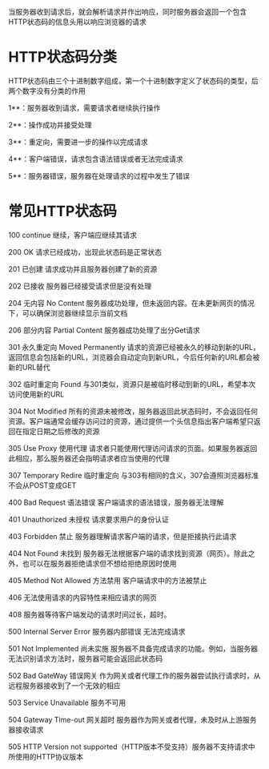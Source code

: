 当服务器收到请求后，就会解析请求并作出响应，同时服务器会返回一个包含HTTP状态码的信息头用以响应浏览器的请求

# HTTP状态码分类

HTTP状态码由三个十进制数字组成，第一个十进制数字定义了状态码的类型，后两个数字没有分类的作用

1**：服务器收到请求，需要请求者继续执行操作

2**：操作成功并接受处理

3**：重定向，需要进一步的操作以完成请求

4**：客户端错误，请求包含语法错误或者无法完成请求

5**：服务器错误，服务器在处理请求的过程中发生了错误

# 常见HTTP状态码

100 continue 继续，客户端应继续其请求

200 OK 请求已经成功，出现此状态码是正常状态

201 已创建 请求成功并且服务器创建了新的资源

202 已接收 服务器已经接受请求但是没有处理

204 无内容 No Content 服务器成功处理，但未返回内容。在未更新网页的情况下，可以确保浏览器继续显示当前文档

206 部分内容 Partial Content 服务器成功处理了出分Get请求

301  永久重定向 Moved Permanently 请求的资源已经被永久的移动到新的URL，返回信息会包括新的URL，浏览器会自动定向到新URL，今后任何新的URL都会被新的URL替代

302 临时重定向 Found 与301类似，资源只是被临时移动到新的URL，希望本次访问使用新的URL

304 Not Modified 所有的资源未被修改，服务器返回此状态码时，不会返回任何资源。客户端通常会缓存访问过的资源，通过提供一个头信息指出客户端希望只返回在指定日期之后修改的资源

305 Use Proxy 使用代理 请求者只能使用代理访问请求的页面。如果服务器返回此相应，那么服务器还会指明请求者应当使用的代理

307 Temporary Redire 临时重定向 与303有相同的含义，307会遵照浏览器标准不会从POST变成GET

400 Bad Request 语法错误 客户端请求的语法错误，服务器无法理解

401 Unauthorized 未授权 请求要求用户的身份认证

403 Forbidden 禁止 服务器理解请求客户端的请求，但是拒接执行此请求

404 Not Found 未找到 服务器无法根据客户端的请求找到资源（网页）。除此之外，也可以在服务器拒绝请求但不想给拒绝原因时使用

405 Method Not Allowed 方法禁用 客户端请求中的方法被禁止

406 无法使用请求的内容特性来相应请求的网页

408 服务器等待客户端发动的请求时间过长，超时。

500 Internal Server Error 服务器内部错误 无法完成请求

501 Not Implemented 尚未实施 服务器不具备完成请求的功能。例如，当服务器无法识别请求方法时，服务器可能会返回此状态码

502 Bad GateWay 错误网关 作为网关或者代理工作的服务器尝试执行请求时，从远程服务器接收到了一个无效的相应

503 Service Unavailable 服务不可用 

504 Gateway Time-out 网关超时 服务器作为网关或者代理，未及时从上游服务器接收请求

505 HTTP Version not supported（HTTP版本不受支持）服务器不支持请求中所使用的HTTP协议版本